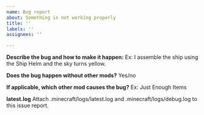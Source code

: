 ```yaml
---
name: Bug report
about: Something is not working properly
title: ''
labels: ''
assignees: ''

---
```


**Describe the bug and how to make it happen:**
Ex: I assemble the ship using the Ship Helm and the sky turns yellow.

**Does the bug happen without other mods?**
Yes/no

**If applicable, which other mod causes the bug?**
Ex: Just Enough Items

**latest.log**
Attach .minecraft/logs/latest.log and .minecraft/logs/debug.log to this issue report.
